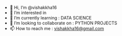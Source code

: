 - 👋 Hi, I’m @vishakkha16
- 👀 I’m interested in 
- 🌱 I’m currently learning : DATA SCIENCE
- 💞️ I’m looking to collaborate on : PYTHON PROJECTS 
- 📫 How to reach me : vishakkha16@gmail.com

<!---
vishakkha16/vishakkha16 is a ✨ special ✨ repository because its `README.md` (this file) appears on your GitHub profile.
You can click the Preview link to take a look at your changes.
--->
